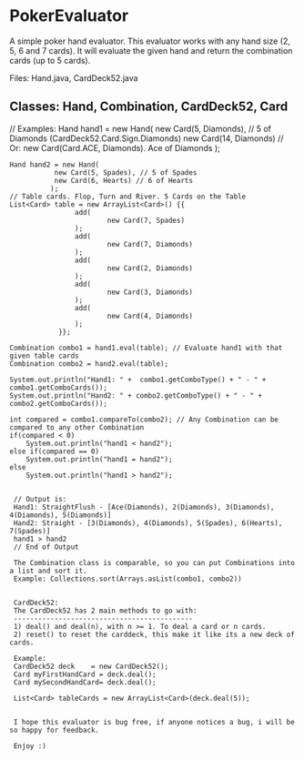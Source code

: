 # PokerEvaluator
A simple poker hand evaluator. This evaluator works with any hand size (2, 5, 6 and 7 cards). It will evaluate the given hand and return the combination cards (up to 5 cards). 

Files: Hand.java, CardDeck52.java

Classes: Hand, Combination, CardDeck52, Card
------------------------------------------------------------------

// Examples: 
	Hand hand1 = new Hand(
		new Card(5, Diamonds), // 5 of Diamonds (CardDeck52.Card.Sign.Diamonds)
		new Card(14, Diamonds) // Or: new Card(Card.ACE, Diamonds). Ace of Diamonds
	);

	Hand hand2 = new Hand(
		       new Card(5, Spades), // 5 of Spades
		       new Card(6, Hearts) // 6 of Hearts
		      );
	// Table cards. Flop, Turn and River. 5 Cards on the Table			
	List<Card> table = new ArrayList<Card>() {{
					add(
							new Card(7, Spades)
					);
					add(
							new Card(7, Diamonds)
					);
					add(
							new Card(2, Diamonds)
					);
					add(
							new Card(3, Diamonds)
					);
					add(
							new Card(4, Diamonds)
					);
				}};
      
	Combination combo1 = hand1.eval(table); // Evaluate hand1 with that given table cards
	Combination combo2 = hand2.eval(table);

	System.out.println("Hand1: " +  combo1.getComboType() + " - " + combo1.getComboCards());
	System.out.println("Hand2: " + combo2.getComboType() + " - " + combo2.getComboCards());

	int compared = combo1.compareTo(combo2); // Any Combination can be compared to any other Combination
	if(compared < 0)
		System.out.println("hand1 < hand2");
	else if(compared == 0)
		System.out.println("hand1 = hand2");
	else
		System.out.println("hand1 > hand2");
     
     
     // Output is: 
     Hand1: StraightFlush - [Ace(Diamonds), 2(Diamonds), 3(Diamonds), 4(Diamonds), 5(Diamonds)]
     Hand2: Straight - [3(Diamonds), 4(Diamonds), 5(Spades), 6(Hearts), 7(Spades)]
     hand1 > hand2
     // End of Output
     
     The Combination class is comparable, so you can put Combinations into a list and sort it.
     Example: Collections.sort(Arrays.asList(combo1, combo2))
     
     
     CardDeck52:
     The CardDeck52 has 2 main methods to go with:
     --------------------------------------------
     1) deal() and deal(n), with n >= 1. To deal a card or n cards.
     2) reset() to reset the carddeck, this make it like its a new deck of cards.
     
     Example:
     CardDeck52 deck 	= new CardDeck52();
     Card myFirstHandCard = deck.deal();
     Card mySecondHandCard= deck.deal();
     
     List<Card> tableCards = new ArrayList<Card>(deck.deal(5));
     
     
     I hope this evaluator is bug free, if anyone notices a bug, i will be so happy for feedback.
     
     Enjoy :)
     
     
